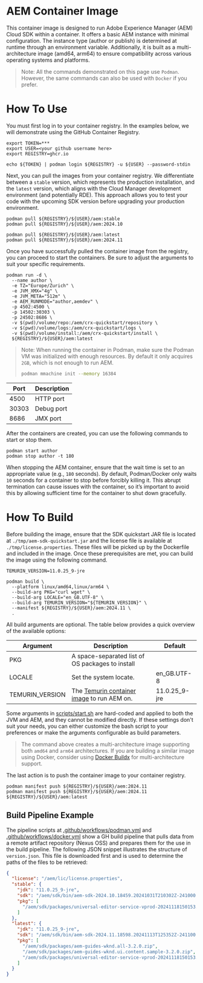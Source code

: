 # AEM Container Image

This container image is designed to run Adobe Experience Manager (AEM) Cloud SDK 
within a container. It offers a basic AEM instance with minimal configuration. 
The instance type (author or publish) is determined at runtime through an environment 
variable. Additionally, it is built as a multi-architecture image (amd64, arm64) 
to ensure compatibility across various operating systems and platforms.

> Note: All the commands demonstrated on this page use `Podman`. However, the same 
> commands can also be used with `Docker` if you prefer.

# How To Use

You must first log in to your container registry. In the examples below, we will 
demonstrate using the GitHub Container Registry.

```shell
export TOKEN=***
export USER=<your github username here>
export REGISTRY=ghcr.io

echo ${TOKEN} | podman login ${REGISTRY} -u ${USER} --password-stdin
```

Next, you can pull the images from your container registry. We differentiate between 
a `stable` version, which represents the production installation, and the `latest`
version, which aligns with the Cloud Manager development environment (and potentially 
RDE). This approach allows you to test your code with the upcoming SDK version before 
upgrading your production environment.

```shell
podman pull ${REGISTRY}/${USER}/aem:stable
podman pull ${REGISTRY}/${USER}/aem:2024.10

podman pull ${REGISTRY}/${USER}/aem:latest
podman pull ${REGISTRY}/${USER}/aem:2024.11
```

Once you have successfully pulled the container image from the registry, you can proceed 
to start the containers. Be sure to adjust the arguments to suit your specific requirements.

```shell
podman run -d \
  --name author \
  -e TZ="Europe/Zurich" \
  -e JVM_XMX="4g" \
  -e JVM_META="512m" \
  -e AEM_RUNMODE="author,aemdev" \
  -p 4502:4500 \
  -p 14502:30303 \
  -p 24502:8686 \
  -v $(pwd)/volume/repo:/aem/crx-quickstart/repository \
  -v $(pwd)/volume/logs:/aem/crx-quickstart/logs \
  -v $(pwd)/volume/install:/aem/crx-quickstart/install \
  ${REGISTRY}/${USER}/aem:latest
```

> Note: When running the container in Podman, make sure the Podman VM was
> initialized with enough resources. By default it only acquires `2GB`, which is 
> not enough to run AEM.
> ```bash
> podman mmachine init --memory 16384
> ```

| Port  | Description |
|-------|-------------|
| 4500  | HTTP port   |
| 30303 | Debug port  |
| 8686  | JMX port    |

After the containers are created, you can use the following commands to start or stop them.

```shell
podman start author
podman stop author -t 180
```

When stopping the AEM container, ensure that the wait time is set to an appropriate 
value (e.g., `180` seconds). By default, Podman/Docker only waits `10` seconds for a 
container to stop before forcibly killing it. This abrupt termination can cause issues 
with the container, so it’s important to avoid this by allowing sufficient time for the 
container to shut down gracefully.

# How To Build

Before building the image, ensure that the SDK quickstart JAR file is located at 
`./tmp/aem-sdk-quickstart.jar` and the license file is available at 
`./tmp/license.properties`. These files will be picked up by the Dockerfile and included 
in the image. Once these prerequisites are met, you can build the image using the 
following command.

```shell
TEMURIN_VERSION=11.0.25_9-jre

podman build \
  --platform linux/amd64,linux/arm64 \
  --build-arg PKG="curl wget" \
  --build-arg LOCALE="en_GB.UTF-8" \
  --build-arg TEMURIN_VERSION="${TEMURIN_VERSION}" \
  --manifest ${REGISTRY}/${USER}/aem:2024.11 \
  .
```

All build arguments are optional. The table below provides a quick overview of the 
available options:

| Argument        | Description                                                                                          | Default |
|-----------------|------------------------------------------------------------------------------------------------------|---------|
| PKG             | A space-separated list of OS packages to install                                                     |         |
| LOCALE          | Set the system locate.                                                                               | en_GB.UTF-8 |
| TEMURIN_VERSION | The [Temurin container image](https://hub.docker.com/_/eclipse-temurin) to run AEM on. | 11.0.25_9-jre |

Some arguments in [scripts/start.sh](scripts/start.sh) are hard-coded and applied to both 
the JVM and AEM, and they cannot be modified directly. If these settings don't suit your 
needs, you can either customize the bash script to your preferences or make the arguments 
configurable as build parameters.

> The command above creates a multi-architecture image supporting both `amd64` and `arm64`
> architectures. If you are building a similar image using Docker, consider using 
> [Docker Buildx](https://docs.docker.com/engine/reference/commandline/buildx/)
> for multi-architecture support.

The last action is to push the container image to your container registry.

```shell
podman manifest push ${REGISTRY}/${USER}/aem:2024.11
podman manifest push ${REGISTRY}/${USER}/aem:2024.11 ${REGISTRY}/${USER}/aem:latest
```

## Build Pipeline Example

The pipeline scripts at [.github/workflows/podman.yml](.github/workflows/podman.yml)
and [.github/workflows/docker.yml](.github/workflows/docker.yml)
show a GH build pipeline that pulls data from a remote artifact repository (Nexus OSS) 
and prepares them for the use in the build pipeline. The following JSON snippet 
illustrates the structure of `version.json`. This file is downloaded first and is used 
to determine the paths of the files to be retrieved:
 
```json
{
  "license": "/aem/lic/license.properties",
  "stable": {
    "jdk": "11.0.25_9-jre",
    "sdk": "/aem/sdk/bin/aem-sdk-2024.10.18459.20241031T210302Z-241000.zip",
    "pkg": [
      "/aem/sdk/packages/universal-editor-service-vprod-20241118150153.zip"
    ]
  },
  "latest": {
    "jdk": "11.0.25_9-jre",
    "sdk": "/aem/sdk/bin/aem-sdk-2024.11.18598.20241113T125352Z-241100.zip",
    "pkg": [
      "/aem/sdk/packages/aem-guides-wknd.all-3.2.0.zip",
      "/aem/sdk/packages/aem-guides-wknd.ui.content.sample-3.2.0.zip",
      "/aem/sdk/packages/universal-editor-service-vprod-20241118150153.zip"
    ]
  }
}
```

